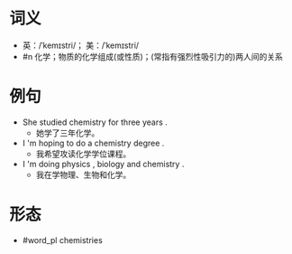 # 词义
- 英：/ˈkemɪstri/； 美：/ˈkemɪstri/
- #n 化学；物质的化学组成(或性质)；(常指有强烈性吸引力的)两人间的关系
# 例句
- She studied chemistry for three years .
	- 她学了三年化学。
- I 'm hoping to do a chemistry degree .
	- 我希望攻读化学学位课程。
- I 'm doing physics , biology and chemistry .
	- 我在学物理、生物和化学。
# 形态
- #word_pl chemistries
